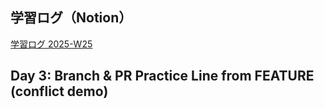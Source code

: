 ## 学習ログ（Notion）
[学習ログ 2025-W25](https://www.notion.so/2025-W25-2175f597ba6280fd893ae1d66d2f59f4?source=copy_link)
## Day 3: Branch & PR Practice	Line from FEATURE (conflict demo)
